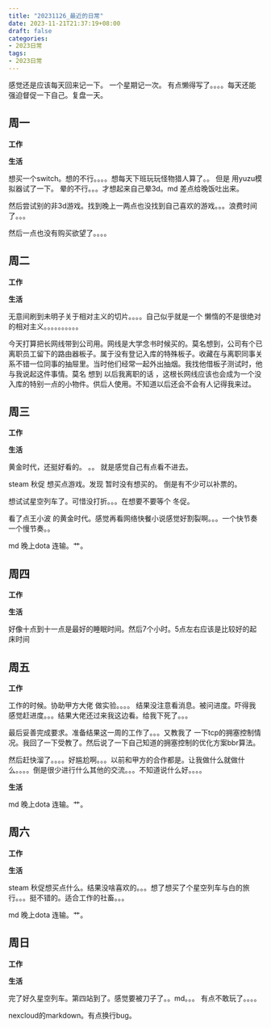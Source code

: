```yaml
---
title: "20231126_最近的日常"
date: 2023-11-21T21:37:19+08:00
draft: false
categories:
- 2023日常
tags:
- 2023日常
---
```



感觉还是应该每天回来记一下。 一个星期记一次。 有点懒得写了。。。。每天还能强迫督促一下自己。复盘一天。

## 周一

**工作**



**生活**

想买一个switch。想的不行。。。。想每天下班玩玩怪物猎人算了。。 但是 用yuzu模拟器试了一下。 晕的不行。。。才想起来自己晕3d。md 差点给晚饭吐出来。

然后尝试别的非3d游戏。找到晚上一两点也没找到自己喜欢的游戏。。。浪费时间了。。。

然后一点也没有购买欲望了。。。。



## 周二

**工作**



**生活**

无意间刷到未明子关于相对主义的切片。。。。自己似乎就是一个 懒惰的不是很绝对的相对主义。。。。。。。。。。

今天打算把长网线带到公司用。网线是大学念书时候买的。莫名想到，公司有个已离职员工留下的路由器板子。属于没有登记入库的特殊板子。收藏在与离职同事关系不错一位同事的抽屉里。当时他们经常一起外出抽烟。我找他借板子测试时，他与我说起这件事情。莫名 想到 以后我离职的话 ，这根长网线应该也会成为一个没入库的特别一点的小物件。供后人使用。不知道以后还会不会有人记得我来过。


## 周三


**工作**



**生活**

黄金时代，还挺好看的。 。。 就是感觉自己有点看不进去。

steam 秋促 想买点游戏。发现 暂时没有想买的。 倒是有不少可以补票的。

想试试星空列车了。可惜没打折。。。在想要不要等个 冬促。

看了点王小波 的黄金时代。感觉再看网络快餐小说感觉好割裂啊。。。一个快节奏一个慢节奏。。


md 晚上dota  连输。艹。
 
## 周四


**工作**



**生活**

好像十点到十一点是最好的睡眠时间。然后7个小时。5点左右应该是比较好的起床时间

## 周五


**工作**

工作的时候。协助甲方大佬 做实验。。。。 结果没注意看消息。被问进度。吓得我感觉赶进度。。。结果大佬还过来我这边看。给我下死了。。。

最后妥善完成要求。准备结果这一周的工作了。。。又教我了 一下tcp的拥塞控制情况。我回了一下受教了。然后说了一下自己知道的拥塞控制的优化方案bbr算法。

然后赶快溜了。。。。好尴尬啊。。。以前和甲方的合作都是。让我做什么就做什么。。。。倒是很少进行什么其他的交流。。。不知道说什么好。。。。

**生活**


md 晚上dota  连输。艹。


## 周六


**工作**



**生活**

steam 秋促想买点什么。结果没啥喜欢的。。。想了想买了个星空列车与白的旅行。。。挺不错的。适合工作的社畜。。。



md 晚上dota  连输。艹。

## 周日


**工作**



**生活**

完了好久星空列车。第四站到了。感觉要被刀子了。。md。。。 有点不敢玩了。。。。


nexcloud的markdown。有点换行bug。
